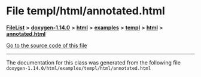 

# File templ/html/annotated.html



[**FileList**](files.md) **>** [**doxygen-1.14.0**](dir_9d5bad020669189c90cda983471be5d0.md) **>** [**html**](dir_05d1fd8a7cdd04f638f8b23196de02e2.md) **>** [**examples**](dir_aa52e73a32d193037813a53dcfe817b6.md) **>** [**templ**](dir_a962d82ba20a6bdb2db40fe5433057e5.md) **>** [**html**](dir_a52889122f050db694c99961ed108494.md) **>** [**annotated.html**](templ_2html_2annotated_8html.md)

[Go to the source code of this file](templ_2html_2annotated_8html_source.md)





































































------------------------------
The documentation for this class was generated from the following file `doxygen-1.14.0/html/examples/templ/html/annotated.html`

